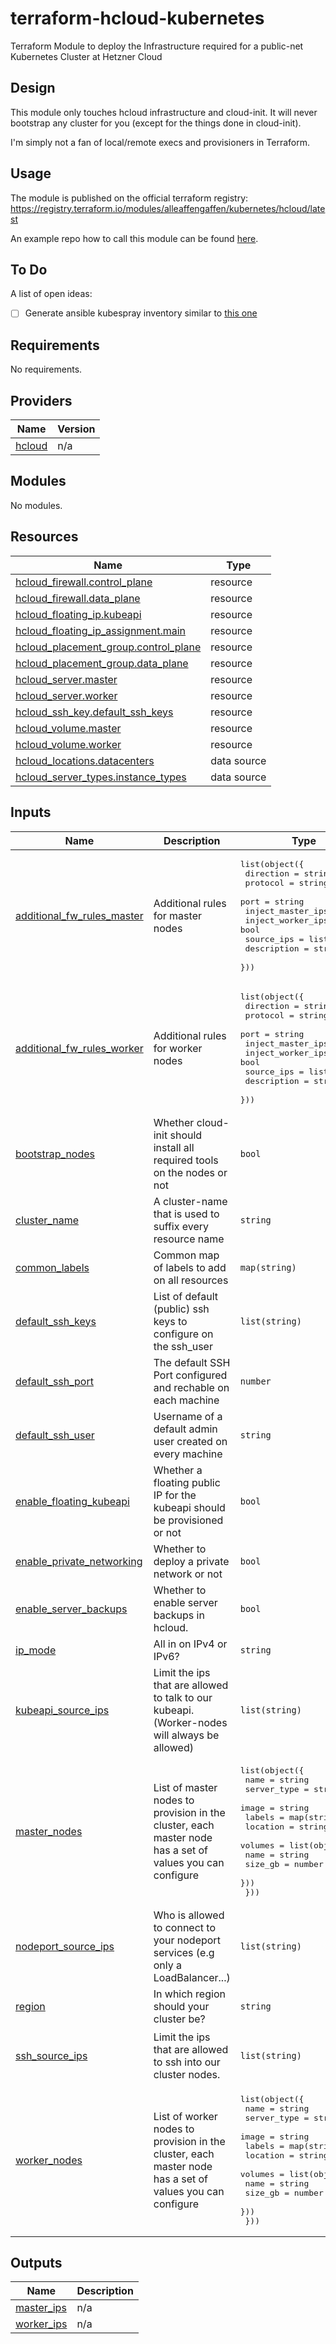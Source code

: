 # terraform-hcloud-kubernetes

Terraform Module to deploy the Infrastructure required for a public-net Kubernetes Cluster at Hetzner Cloud

## Design

This module only touches hcloud infrastructure and cloud-init. It will never bootstrap any cluster for you (except for the things done in cloud-init).

I'm simply not a fan of local/remote execs and provisioners in Terraform.

## Usage

The module is published on the official terraform registry: <https://registry.terraform.io/modules/alleaffengaffen/kubernetes/hcloud/latest>

An example repo how to call this module can be found [here](https://github.com/alleaffengaffen/cks_training/blob/main/00_lab_env/kubernetes.tf).

## To Do

A list of open ideas:

- [ ] Generate ansible kubespray inventory similar to [this one](https://github.com/kubernetes-sigs/kubespray/blob/master/contrib/terraform/hetzner/modules/kubernetes-cluster/templates/cloud-init.tmpl)

<!-- BEGIN_TF_DOCS -->
## Requirements

No requirements.

## Providers

| Name | Version |
|------|---------|
| <a name="provider_hcloud"></a> [hcloud](#provider\_hcloud) | n/a |

## Modules

No modules.

## Resources

| Name | Type |
|------|------|
| [hcloud_firewall.control_plane](https://registry.terraform.io/providers/hetznercloud/hcloud/latest/docs/resources/firewall) | resource |
| [hcloud_firewall.data_plane](https://registry.terraform.io/providers/hetznercloud/hcloud/latest/docs/resources/firewall) | resource |
| [hcloud_floating_ip.kubeapi](https://registry.terraform.io/providers/hetznercloud/hcloud/latest/docs/resources/floating_ip) | resource |
| [hcloud_floating_ip_assignment.main](https://registry.terraform.io/providers/hetznercloud/hcloud/latest/docs/resources/floating_ip_assignment) | resource |
| [hcloud_placement_group.control_plane](https://registry.terraform.io/providers/hetznercloud/hcloud/latest/docs/resources/placement_group) | resource |
| [hcloud_placement_group.data_plane](https://registry.terraform.io/providers/hetznercloud/hcloud/latest/docs/resources/placement_group) | resource |
| [hcloud_server.master](https://registry.terraform.io/providers/hetznercloud/hcloud/latest/docs/resources/server) | resource |
| [hcloud_server.worker](https://registry.terraform.io/providers/hetznercloud/hcloud/latest/docs/resources/server) | resource |
| [hcloud_ssh_key.default_ssh_keys](https://registry.terraform.io/providers/hetznercloud/hcloud/latest/docs/resources/ssh_key) | resource |
| [hcloud_volume.master](https://registry.terraform.io/providers/hetznercloud/hcloud/latest/docs/resources/volume) | resource |
| [hcloud_volume.worker](https://registry.terraform.io/providers/hetznercloud/hcloud/latest/docs/resources/volume) | resource |
| [hcloud_locations.datacenters](https://registry.terraform.io/providers/hetznercloud/hcloud/latest/docs/data-sources/locations) | data source |
| [hcloud_server_types.instance_types](https://registry.terraform.io/providers/hetznercloud/hcloud/latest/docs/data-sources/server_types) | data source |

## Inputs

| Name | Description | Type | Default | Required |
|------|-------------|------|---------|:--------:|
| <a name="input_additional_fw_rules_master"></a> [additional\_fw\_rules\_master](#input\_additional\_fw\_rules\_master) | Additional rules for master nodes | <pre>list(object({<br>    direction         = string<br>    protocol          = string<br>    port              = string<br>    inject_master_ips = bool<br>    inject_worker_ips = bool<br>    source_ips        = list(string)<br>    description       = string<br>  }))</pre> | `[]` | no |
| <a name="input_additional_fw_rules_worker"></a> [additional\_fw\_rules\_worker](#input\_additional\_fw\_rules\_worker) | Additional rules for worker nodes | <pre>list(object({<br>    direction         = string<br>    protocol          = string<br>    port              = string<br>    inject_master_ips = bool<br>    inject_worker_ips = bool<br>    source_ips        = list(string)<br>    description       = string<br>  }))</pre> | `[]` | no |
| <a name="input_bootstrap_nodes"></a> [bootstrap\_nodes](#input\_bootstrap\_nodes) | Whether cloud-init should install all required tools on the nodes or not | `bool` | `false` | no |
| <a name="input_cluster_name"></a> [cluster\_name](#input\_cluster\_name) | A cluster-name that is used to suffix every resource name | `string` | n/a | yes |
| <a name="input_common_labels"></a> [common\_labels](#input\_common\_labels) | Common map of labels to add on all resources | `map(string)` | `{}` | no |
| <a name="input_default_ssh_keys"></a> [default\_ssh\_keys](#input\_default\_ssh\_keys) | List of default (public) ssh keys to configure on the ssh\_user | `list(string)` | n/a | yes |
| <a name="input_default_ssh_port"></a> [default\_ssh\_port](#input\_default\_ssh\_port) | The default SSH Port configured and rechable on each machine | `number` | `22` | no |
| <a name="input_default_ssh_user"></a> [default\_ssh\_user](#input\_default\_ssh\_user) | Username of a default admin user created on every machine | `string` | `"ansible"` | no |
| <a name="input_enable_floating_kubeapi"></a> [enable\_floating\_kubeapi](#input\_enable\_floating\_kubeapi) | Whether a floating public IP for the kubeapi should be provisioned or not | `bool` | `false` | no |
| <a name="input_enable_private_networking"></a> [enable\_private\_networking](#input\_enable\_private\_networking) | Whether to deploy a private network or not | `bool` | `false` | no |
| <a name="input_enable_server_backups"></a> [enable\_server\_backups](#input\_enable\_server\_backups) | Whether to enable server backups in hcloud. | `bool` | `false` | no |
| <a name="input_ip_mode"></a> [ip\_mode](#input\_ip\_mode) | All in on IPv4 or IPv6? | `string` | `"ipv6"` | no |
| <a name="input_kubeapi_source_ips"></a> [kubeapi\_source\_ips](#input\_kubeapi\_source\_ips) | Limit the ips that are allowed to talk to our kubeapi. (Worker-nodes will always be allowed) | `list(string)` | <pre>[<br>  "0.0.0.0/0",<br>  "::/0"<br>]</pre> | no |
| <a name="input_master_nodes"></a> [master\_nodes](#input\_master\_nodes) | List of master nodes to provision in the cluster, each master node has a set of values you can configure | <pre>list(object({<br>    name        = string<br>    server_type = string<br>    image       = string<br>    labels      = map(string)<br>    location    = string<br>    volumes = list(object({<br>      name    = string<br>      size_gb = number<br>    }))<br>  }))</pre> | <pre>[<br>  {<br>    "image": "ubuntu-22.04",<br>    "labels": {},<br>    "location": "hel1",<br>    "name": "master-0",<br>    "server_type": "cpx11",<br>    "volumes": []<br>  }<br>]</pre> | no |
| <a name="input_nodeport_source_ips"></a> [nodeport\_source\_ips](#input\_nodeport\_source\_ips) | Who is allowed to connect to your nodeport services (e.g only a LoadBalancer...) | `list(string)` | <pre>[<br>  "0.0.0.0/0",<br>  "::/0"<br>]</pre> | no |
| <a name="input_region"></a> [region](#input\_region) | In which region should your cluster be? | `string` | n/a | yes |
| <a name="input_ssh_source_ips"></a> [ssh\_source\_ips](#input\_ssh\_source\_ips) | Limit the ips that are allowed to ssh into our cluster nodes. | `list(string)` | <pre>[<br>  "0.0.0.0/0",<br>  "::/0"<br>]</pre> | no |
| <a name="input_worker_nodes"></a> [worker\_nodes](#input\_worker\_nodes) | List of worker nodes to provision in the cluster, each master node has a set of values you can configure | <pre>list(object({<br>    name        = string<br>    server_type = string<br>    image       = string<br>    labels      = map(string)<br>    location    = string<br>    volumes = list(object({<br>      name    = string<br>      size_gb = number<br>    }))<br>  }))</pre> | <pre>[<br>  {<br>    "image": "ubuntu-22.04",<br>    "labels": {},<br>    "location": "nbg1",<br>    "name": "worker-0",<br>    "server_type": "cpx31",<br>    "volumes": []<br>  }<br>]</pre> | no |

## Outputs

| Name | Description |
|------|-------------|
| <a name="output_master_ips"></a> [master\_ips](#output\_master\_ips) | n/a |
| <a name="output_worker_ips"></a> [worker\_ips](#output\_worker\_ips) | n/a |
<!-- END_TF_DOCS -->